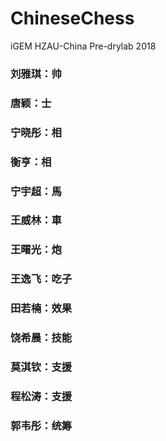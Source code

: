 # ChineseChess
iGEM HZAU-China Pre-drylab 2018  
### 刘雅琪：帅  
### 唐颖：士  
### 宁晓彤：相  
### 衡亨：相  
### 宁宇超：馬  
### 王威林：車  
### 王曙光：炮
### 王逸飞：吃子
### 田若楠：效果
### 饶希晨：技能
### 莫淇钦：支援
### 程松涛：支援
### 郭韦彤：统筹
